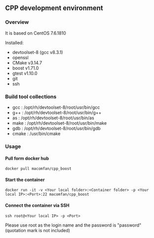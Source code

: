 ## CPP development environment

### Overview
It is based on CentOS 7.6.1810  

Installed:
* devtoolset-8 (gcc v8.3.1)  
* openssl  
* CMake v3.14.7
* boost v1.71.0
* gtest v1.10.0
* git
* ssh

### Build tool collections
* gcc : /opt/rh/devtoolset-8/root/usr/bin/gcc
* g++ : /opt/rh/devtoolset-8/root/usr/bin/g++
* as : /opt/rh/devtoolset-8/root/usr/bin/as
* make : /opt/rh/devtoolset-8/root/usr/bin/make
* gdb : /opt/rh/devtoolset-8/root/usr/bin/gdb
* cmake : /usr/bin/cmake

### Usage

#### Pull form docker hub
```
docker pull macomfan/cpp_boost
```

#### Start the container
```
docker run -it -v <Your local folder>:<Container folder> -p <Your local IP>:<Port>:22 macomfan/cpp_boost
```

#### Connect the container via SSH
```
ssh root@<Your local IP> -p <Port>
```
Please use root as the login name and the password is "password" (quotation mark is not included)
